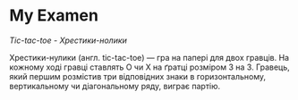 # My Examen

*Tic-tac-toe - Хрестики-нолики*

Хрестики-нулики (англ. tic-tac-toe) — гра на папері для двох гравців. На кожному ході гравці ставлять O чи X на ґратці розміром 3 на 3. Гравець, який першим розмістив три відповідних знаки в горизонтальному, вертикальному чи діагональному ряду, виграє партію.
